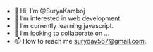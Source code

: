 - 👋 Hi, I’m @SuryaKamboj
- 👀 I’m interested in web development.
- 🌱 I’m currently learning javascript.
- 💞️ I’m looking to collaborate on ...
- 📫 How to reach me surydav567@gmail.com.

<!---
SuryaKamboj/SuryaKamboj is a ✨ special ✨ repository because its `README.md` (this file) appears on your GitHub profile.
You can click the Preview link to take a look at your changes.
--->
